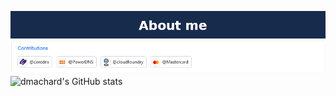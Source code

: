 ![about me](aboutme_v2.png)
![about me](notable_contributions_v2.png)
![dmachard's GitHub stats](https://github-readme-stats.vercel.app/api/top-langs/?username=dmachard&layout=compact&show_icons=true&card_width=950&langs_count=12)

